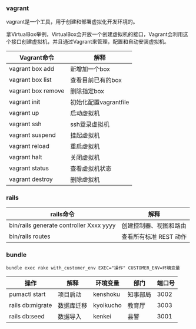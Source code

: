 ### vagrant
vagrant是一个工具，用于创建和部署虚拟化开发环境的。

拿VirtualBox举例，VirtualBox会开放一个创建虚拟机的接口，Vagrant会利用这个接口创建虚拟机，并且通过Vagrant来管理，配置和自动安装虚拟机。

Vagrant命令 | 解释
---|---
vagrant box add | 新增加一个box
vagrant box list | 查看目前已有的box
vagrant box remove | 删除指定box
vagrant init | 初始化配置vagrantfile
vagrant up | 启动虚拟机
vagrant ssh | ssh登录虚拟机
vagrant suspend | 挂起虚拟机 
vagrant reload | 重启虚拟机
vagrant halt | 关闭虚拟机
vagrant status | 查看虚拟机状态
vagrant destroy | 删除虚拟机

### rails

rails命令 | 解释
---|---
bin/rails generate controller Xxxx yyyy | 创建控制器、视图和路由
bin/rails routes | 查看所有标准 REST 动作

### bundle
```
bundle exec rake with_customer_env EXEC="操作" CUSTOMER_ENV=环境变量
```
操作 | 解释 | 环境变量 | 部门 | 端口号
---|---|---|---|---
pumactl start | 项目启动 | kenshoku | 知事部局 | 3002
rails db:migrate | 数据库迁移 | kyoikucho | 教育厅 | 3003
rails db:seed | 数据导入 | kenkei | 县警 | 3001
